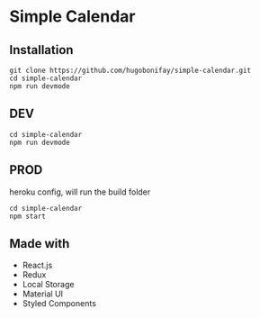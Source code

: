# Simple Calendar

## Installation
```
git clone https://github.com/hugobonifay/simple-calendar.git
cd simple-calendar
npm run devmode
```

## DEV
```
cd simple-calendar
npm run devmode
```

## PROD
heroku config, will run the build folder
```
cd simple-calendar
npm start
```

## Made with
* React.js
* Redux
* Local Storage
* Material UI
* Styled Components